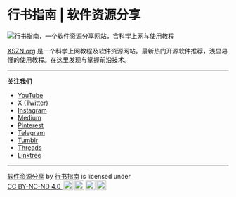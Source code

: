 # 行书指南 | 软件资源分享

![行书指南，一个软件资源分享网站，含科学上网与使用教程](/images/og-image.webp)

[XSZN.org](https://xszn.org/) 是一个科学上网教程及软件资源网站。最新热门开源软件推荐，浅显易懂的使用教程。在这里发现与掌握前沿技术。

---

**关注我们**

- [YouTube](https://www.youtube.com/@xszn_org)  
- [X (Twitter)](https://x.com/xszn_org)  
- [Instagram](https://www.instagram.com/xszn_org/)  
- [Medium](https://xszn.medium.com/)  
- [Pinterest](https://www.pinterest.com/xszn_org)  
- [Telegram](https://t.me/xszn_org)  
- [Tumblr](https://www.tumblr.com/xszn-org)  
- [Threads](https://www.threads.net/@xszn_org)  
- [Linktree](https://linktr.ee/xszn_org)

---

<p xmlns:cc="http://creativecommons.org/ns#" xmlns:dct="http://purl.org/dc/terms/"><a property="dct:title" rel="cc:attributionURL" href="https://xszn.org/about/">软件资源分享</a> by <a rel="cc:attributionURL dct:creator" property="cc:attributionName" href="https://xszn.org/">行书指南</a> is licensed under <a href="https://creativecommons.org/licenses/by-nc-nd/4.0/?ref=chooser-v1" target="_blank" rel="license noopener noreferrer" style="display:inline-block;">CC BY-NC-ND 4.0&nbsp;<img style="height:22px!important;margin-left:3px;vertical-align:text-bottom;" src="https://mirrors.creativecommons.org/presskit/icons/cc.svg?ref=chooser-v1" alt=""><img style="height:22px!important;margin-left:3px;vertical-align:text-bottom;" src="https://mirrors.creativecommons.org/presskit/icons/by.svg?ref=chooser-v1" alt=""><img style="height:22px!important;margin-left:3px;vertical-align:text-bottom;" src="https://mirrors.creativecommons.org/presskit/icons/nc.svg?ref=chooser-v1" alt=""><img style="height:22px!important;margin-left:3px;vertical-align:text-bottom;" src="https://mirrors.creativecommons.org/presskit/icons/nd.svg?ref=chooser-v1" alt=""></a></p>